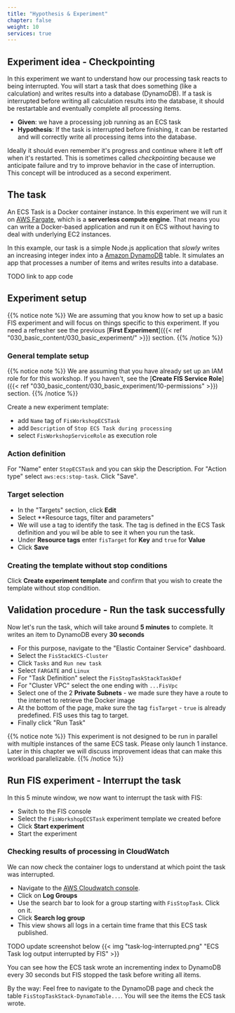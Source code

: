```yaml
---
title: "Hypothesis & Experiment"
chapter: false
weight: 10
services: true
---
```

 
## Experiment idea - Checkpointing

In this experiment we want to understand how our processing task reacts to being interrupted. You will start a task that does something (like a calculation) and writes results into a database (DynamoDB). If a task is interrupted before writing all calculation results into the database, it should be restartable and eventually complete all processing items.

* **Given**: we have a processing job running as an ECS task
* **Hypothesis**: If the task is interrupted before finishing, it can be restarted and will correctly write all processing items into the database.

Ideally it should even remember it's progress and continue where it left off when it's restarted. This is sometimes called *checkpointing* because we anticipate failure and try to improve behavior in the case of interruption. This concept will be introduced as a second experiment.


## The task

An ECS Task is a Docker container instance. In this experiment we will run it on [AWS Fargate](https://aws.amazon.com/fargate/?nc1=h_ls), which is a **serverless compute engine**. That means you can write a Docker-based application and run it on ECS without having to deal with underlying EC2 instances. 

In this example, our task is a simple Node.js application that *slowly* writes an increasing integer index into a [Amazon DynamoDB](https://aws.amazon.com/dynamodb) table. It simulates an app that processes a number of items and writes results into a database.

TODO link to app code

## Experiment setup

{{% notice note %}}
We are assuming that you know how to set up a basic FIS experiment and will focus on things specific to this experiment. If you need a refresher see the previous [**First Experiment**]({{< ref "030_basic_content/030_basic_experiment/" >}}) section.
{{% /notice %}}

### General template setup

{{% notice note %}}
We are assuming that you have already set up an IAM role for for this workshop. If you haven't, see the [**Create FIS Service Role**]({{< ref "030_basic_content/030_basic_experiment/10-permissions" >}}) section.
{{% /notice %}}

Create a new experiment template:
  * add `Name` tag of `FisWorkshopECSTask`
  * add `Description` of `Stop ECS Task during processing`
  * select `FisWorkshopServiceRole` as execution role

### Action definition
For "Name" enter `StopECSTask` and you can skip the Description. For "Action type" select `aws:ecs:stop-task`. Click "Save".

### Target selection

 - In the "Targets" section, click **Edit**
 - Select **Resource tags, filter and parameters"
 - We will use a tag to identify the task. The tag is defined in the ECS Task definition and you wil be able to see it when you run the task.
 - Under **Resource tags** enter `fisTarget` for **Key** and `true` for **Value**
 - Click **Save**

### Creating the template without stop conditions

Click **Create experiment template** and confirm that you wish to create the template without stop condition.

## Validation procedure - Run the task successfully

Now let's run the task, which will take around **5 minutes** to complete. It writes an item to DynamoDB every **30 seconds**

 - For this purpose, navigate to the "Elastic Container Service" dashboard.
 - Select the `FisStackECS-Cluster`
 - Click `Tasks` and `Run new task`
 - Select `FARGATE` and `Linux`
 - For "Task Definition" select the `FisStopTaskStackTaskDef`
 - For "Cluster VPC" select the one ending with `...FisVpc` 
 - Select one of the 2 **Private Subnets** - we made sure they have a route to the internet to retrieve the Docker image
 - At the bottom of the page, make sure the tag `fisTarget` - `true` is already predefined. FIS uses this tag to target.
 - Finally click "Run Task"

{{% notice note %}}
This experiment is not designed to be run in parallel with multiple instances of the same ECS task. Please only launch 1 instance. 
Later in this chapter we will discuss improvement ideas that can make this workload parallelizable.
{{% /notice %}}

## Run FIS experiment - Interrupt the task

In this 5 minute window, we now want to interrupt the task with FIS:

 - Switch to the FIS console
 - Select the `FisWorkshopECSTask` experiment template we created before
 - Click **Start experiment** 
 - Start the experiment


### Checking results of processing in CloudWatch

We can now check the container logs to understand at which point the task was interrupted.

 - Navigate to the [AWS Cloudwatch console](console.aws.amazon.com/cloudwatch/home?region=us-west-2).
 - Click on **Log Groups**
 - Use the search bar to look for a group starting with `FisStopTask`. Click on it.
 - Click **Search log group**
 - This view shows all logs in a certain time frame that this ECS task published.

 TODO update screenshot below
{{< img "task-log-interrupted.png" "ECS Task log output interrupted by FIS" >}}

You can see how the ECS task wrote an incrementing index to DynamoDB every 30 seconds but FIS stopped the task before writing all items.

By the way: Feel free to navigate to the DynamoDB page and check the table `FisStopTaskStack-DynamoTable...`. You will see the items the ECS task wrote.